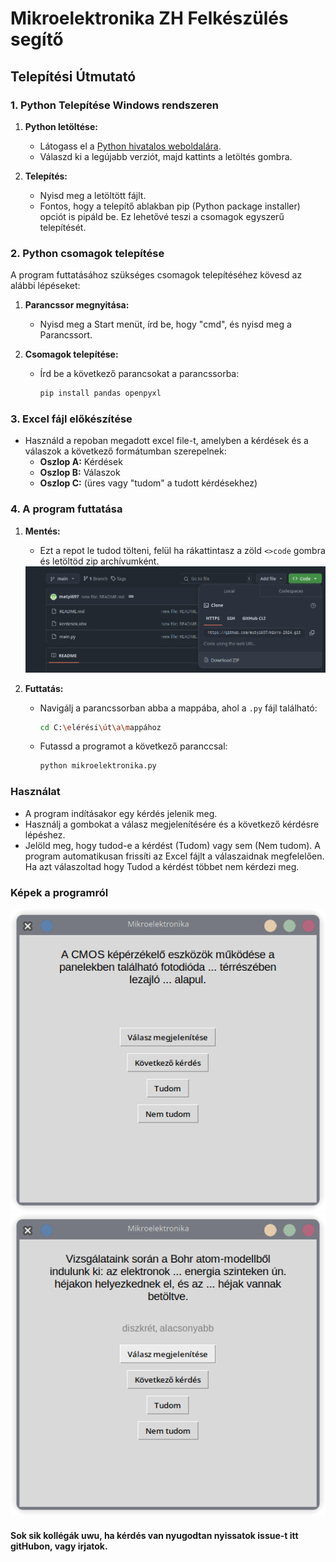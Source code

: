 # Mikroelektronika ZH Felkészülés segítő

## Telepítési Útmutató

### 1. Python Telepítése Windows rendszeren

1. **Python letöltése:**
   - Látogass el a [Python hivatalos weboldalára](https://www.python.org/downloads/).
   - Válaszd ki a legújabb verziót, majd kattints a letöltés gombra.

2. **Telepítés:**
   - Nyisd meg a letöltött fájlt.
   - Fontos, hogy a telepítő ablakban pip (Python package installer) opciót is pipáld be. Ez lehetővé teszi a csomagok egyszerű telepítését.

### 2. Python csomagok telepítése

A program futtatásához szükséges csomagok telepítéséhez kövesd az alábbi lépéseket:

1. **Parancssor megnyitása:**
   - Nyisd meg a Start menüt, írd be, hogy "cmd", és nyisd meg a Parancssort.

2. **Csomagok telepítése:**
   - Írd be a következő parancsokat a parancssorba:
     ```bash
     pip install pandas openpyxl
     ```

### 3. Excel fájl előkészítése

- Használd a repoban megadott excel file-t, amelyben a kérdések és a válaszok a következő formátumban szerepelnek:
  - **Oszlop A:** Kérdések
  - **Oszlop B:** Válaszok
  - **Oszlop C:** (üres vagy "tudom" a tudott kérdésekhez)

### 4. A program futtatása

1. **Mentés:**
   - Ezt a repot le tudod tölteni, felül ha rákattintasz a zöld `<>code` gombra és letöltöd zip archívumként.
   <img src="images/download.png" width="500" />

2. **Futtatás:**
   - Navigálj a parancssorban abba a mappába, ahol a `.py` fájl található:
     ```bash
     cd C:\elérési\út\a\mappához
     ```
   - Futassd a programot a következő paranccsal:
     ```bash
     python mikroelektronika.py
     ```

### Használat

- A program indításakor egy kérdés jelenik meg.
- Használj a gombokat a válasz megjelenítésére és a következő kérdésre lépéshez.
- Jelöld meg, hogy tudod-e a kérdést (Tudom) vagy sem (Nem tudom). A program automatikusan frissíti az Excel fájlt a válaszaidnak megfelelően. Ha azt válaszoltad hogy Tudod a kérdést többet nem kérdezi meg.

### Képek a programról

   <img src="images/img1.png"/>
   <img src="images/img2.png"/>



#### Sok sik kollégák uwu, ha kérdés van nyugodtan nyissatok issue-t itt gitHubon, vagy irjatok.